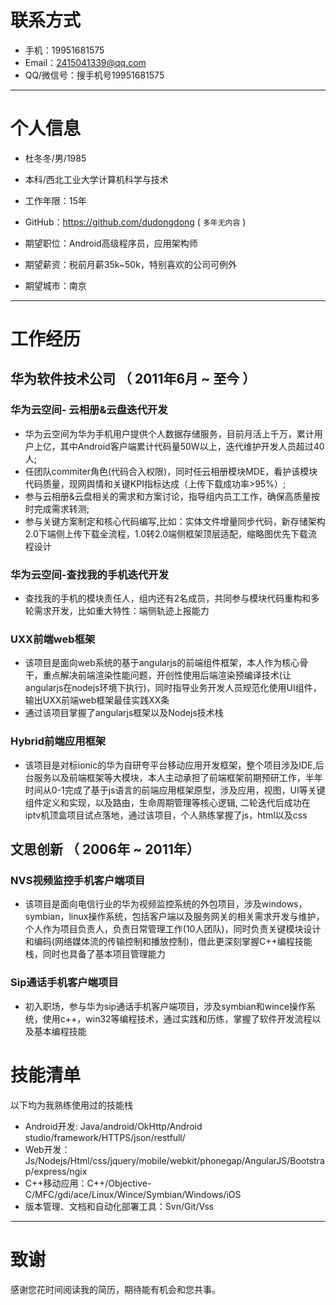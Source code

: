 
# 联系方式

- 手机：19951681575
- Email：2415041339@qq.com
- QQ/微信号：搜手机号19951681575

---

# 个人信息

 - 杜冬冬/男/1985
 - 本科/西北工业大学计算机科学与技术
 - 工作年限：15年
 - GitHub：https://github.com/dudongdong ( ``` 多年无内容 ```  )

 - 期望职位：Android高级程序员，应用架构师
 - 期望薪资：税前月薪35k~50k，特别喜欢的公司可例外
 - 期望城市：南京

---

# 工作经历

## 华为软件技术公司 （ 2011年6月 ~ 至今 ）

### 华为云空间- 云相册&云盘迭代开发
- 华为云空间为华为手机用户提供个人数据存储服务，目前月活上千万，累计用户上亿，其中Android客户端累计代码量50W以上，迭代维护开发人员超过40人;
- 任团队commiter角色(代码合入权限)，同时任云相册模块MDE，看护该模块代码质量，现网舆情和关键KPI指标达成（上传下载成功率>95%）;
- 参与云相册&云盘相关的需求和方案讨论，指导组内员工工作，确保高质量按时完成需求转测;
- 参与关键方案制定和核心代码编写,比如：实体文件增量同步代码，新存储架构2.0下端侧上传下载全流程，1.0转2.0端侧框架顶层适配，缩略图优先下载流程设计

### 华为云空间-查找我的手机迭代开发
- 查找我的手机的模块责任人，组内还有2名成员，共同参与模块代码重构和多轮需求开发，比如重大特性：端侧轨迹上报能力

### UXX前端web框架
- 该项目是面向web系统的基于angularjs的前端组件框架，本人作为核心骨干，重点解决前端渲染性能问题，开创性使用后端渲染预编译技术(让angularjs在nodejs环境下执行)，同时指导业务开发人员规范化使用UI组件，输出UXX前端web框架最佳实践XX条
- 通过该项目掌握了angularjs框架以及Nodejs技术栈

### Hybrid前端应用框架
- 该项目是对标ionic的华为自研夸平台移动应用开发框架，整个项目涉及IDE,后台服务以及前端框架等大模块，本人主动承担了前端框架前期预研工作，半年时间从0-1完成了基于js语言的前端应用框架原型，涉及应用，视图，UI等关键组件定义和实现，以及路由，生命周期管理等核心逻辑, 二轮迭代后成功在iptv机顶盒项目试点落地，通过该项目，个人熟练掌握了js，html以及css

## 文思创新 （ 2006年 ~ 2011年）

### NVS视频监控手机客户端项目
- 该项目是面向电信行业的华为视频监控系统的外包项目，涉及windows，symbian，linux操作系统，包括客户端以及服务网关的相关需求开发与维护，个人作为项目负责人，负责日常管理工作(10人团队)，同时负责关键模块设计和编码(网络媒体流的传输控制和播放控制)，借此更深刻掌握C++编程技能栈，同时也具备了基本项目管理能力
### Sip通话手机客户端项目
- 初入职场，参与华为sip通话手机客户端项目，涉及symbian和wince操作系统，使用c++，win32等编程技术，通过实践和历练，掌握了软件开发流程以及基本编程技能

# 技能清单

以下均为我熟练使用过的技能栈
- Android开发: Java/android/OkHttp/Android studio/framework/HTTPS/json/restfull/
- Web开发：Js/Nodejs/Html/css/jquery/mobile/webkit/phonegap/AngularJS/Bootstrap/express/ngix
- C++移动应用：C++/Objective-C/MFC/gdi/ace/Linux/Wince/Symbian/Windows/iOS
- 版本管理、文档和自动化部署工具：Svn/Git/Vss

---

# 致谢
感谢您花时间阅读我的简历，期待能有机会和您共事。
